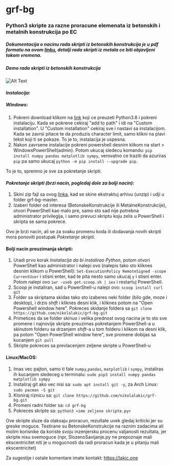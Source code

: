 # grf-bg
### Python3 skripte za razne proracune elemenata iz betonskih i metalnih konstrukcija po EC
##### Dokumentacija o nacinu rada skripti iz betonskih konstrukcija je u pdf formatu na ovom [linku](https://raw.githubusercontent.com/nikolalakic/grf-bg/master/Wiki/detaljifunkcionisanja.pdf), detalji rada skripti iz metala ce biti objavljeni tokom vremena.
##### Demo rada skripti iz betonskih konstrukcija
![Alt Text](https://nikolal.keybase.pub/grfcartel_sajt/demo.gif)
#### _Instalacija:_

##### **Windows:**


1. Pokreni download klikom na [link](https://www.python.org/ftp/python/3.8.5/python-3.8.5-amd64.exe) koji ce preuzeti Python3.8 i pokreni instalaciju. Kada se pokrene cekiraj "add to path" i idi na "Custom installation". U "Custom installation" cekiraj sve i nastavi sa instalacijom. Kada se zavrsi pitace te da produzis character limit, samo klikni na plavi tekst koji ti se pokaze.
To je to, instalacija je uspesna.
2. Nakon zavrsene instalacije pokreni powershell desnim klikom na start > WindowsPowerShell(admin). Potom ukucaj sledecu komandu:
`pip install numpy pandas matplotlib sympy`, verovatno ce traziti da azuriras `pip` pa samo ukucaj `python -m pip install --upgrade pip`.

To je to, spremno je sve za pokretanje skripti.

#### _Pokretanje skripti (brzi nacin, pogledaj dole za bolji nacin):_

1. Skini zip fajl sa ovog [linka](https://github.com/nikolalakic/grf-bg/archive/master.zip), kad se skine ekstraktuj arhivu (unzip) i udji u folder grf-bg-master.
2. Izaberi folder od interesa (BetonskeKonstrukcije ili MetalneKonstrukcije), otvori PowerShell kao malo pre, samo sto sad nije potrebna administrator privilegija, i samo prevuci skriptu koju zelis u PowerShell i skripta se sama pokrece.

Ovo je brzi nacin, ali se za svaku promenu koda ili dodavanja novih skripti mora ponoviti postupak _Pokretanje skripti_.

#### Bolji nacin preuzimanja skripti:

1. Uradi prvo korak _Instalacija da bi instalirao Python_, potom otvori PowerShell kao administrator i nalepi ovo (nalepis tako sto kliknes desnim klikom u PowerShell): `Set-ExecutionPolicy RemoteSigned -scope CurrentUser` i stisni enter, kad te pita nesto samo ukucaj `y` i stisni enter. Potom nalepi ovo `iwr -useb get.scoop.sh | iex` i restartuj PowerShell.
2. Scoop je instaliran, sad u PowerShell-u nalepi ovo: `scoop install curl git`
3. Folder sa skriptama skidas tako sto izaberes neki folder (bilo gde, moze i desktop), i drzis _shift_ i kliknes desni klik, i kliknes potom na "Open Powershell window here". Pokreces skidanje foldera sa `git clone https://github.com/nikolalakic/grf-bg.git`
4. Primetices da se folder skinuo i velika prednost ovog nacina je to sto sve promene i najnovije skripte preuzimas pokretanjem PowerShell-a u skinutom folderu sa drzanjem _shift_-a u tom folderu i klikom na desni klik, pa potom "Open PowerShell window here", sve promene dobijas sa kucanjem `git pull` 
5. Skripte pokreces sa prevlacenjem zeljene skripte u PowerShell-u

#### **Linux/MacOS:**

1. Imas vec pajton, samo ti fale `numpy`,`pandas`, `matplotlib` i `sympy`, instaliras ih kucanjem sledeceg u terminalu: `sudo pip3 install numpy pandas matplotlib sympy`  
2. Instaliraj git ako vec nisi sa: `sudo apt install git -y`, za Arch Linux: `sudo pacman -S git`
3. Kloniraj riznicu sa: `git clone https://github.com/nikolalakic/grf-bg.git`
4. Promeni radni folder sa: `cd grf-bg`
5. Pokreces skripte sa: `python3 <ime zeljene skripte.py>`

Ove skripte sluze da olaksaju proracun, rezultate uvek gledaj kriticki jer su greske moguce. Testirane su BetonskeKonstrukcije na raznim zadacima ali molim korisnike da koriste svoju inzenjersku procenu valjanosti rezultata, jer skripte nisu svemoguce (npr, SlozenoSavijanje.py ne prepoznaje mali ekscentricitet niti je u mogucnosti da radi proracun kada je u pitanju mali ekscentricitet)

Za sugestije i ostale komentare imate kontakt: https://lakic.one
